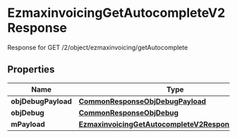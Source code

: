 

# EzmaxinvoicingGetAutocompleteV2Response

Response for GET /2/object/ezmaxinvoicing/getAutocomplete

## Properties

| Name | Type | Description | Notes |
|------------ | ------------- | ------------- | -------------|
|**objDebugPayload** | [**CommonResponseObjDebugPayload**](CommonResponseObjDebugPayload.md) |  |  |
|**objDebug** | [**CommonResponseObjDebug**](CommonResponseObjDebug.md) |  |  [optional] |
|**mPayload** | [**EzmaxinvoicingGetAutocompleteV2ResponseMPayload**](EzmaxinvoicingGetAutocompleteV2ResponseMPayload.md) |  |  |



